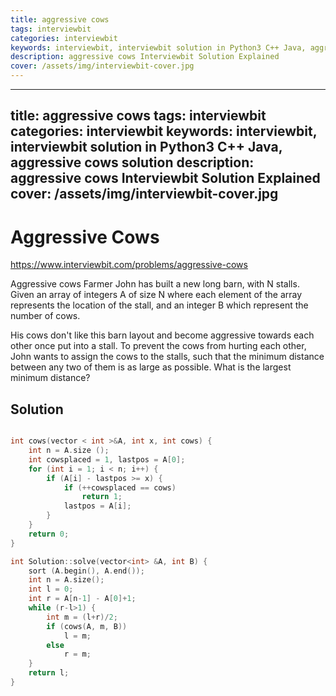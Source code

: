 ```yaml
---
title: aggressive cows
tags: interviewbit
categories: interviewbit
keywords: interviewbit, interviewbit solution in Python3 C++ Java, aggressive cows solution
description: aggressive cows Interviewbit Solution Explained
cover: /assets/img/interviewbit-cover.jpg
---
```


---
title: aggressive cows
tags: interviewbit
categories: interviewbit
keywords: interviewbit, interviewbit solution in Python3 C++ Java, aggressive cows solution
description: aggressive cows Interviewbit Solution Explained
cover: /assets/img/interviewbit-cover.jpg
---

# Aggressive Cows

https://www.interviewbit.com/problems/aggressive-cows


Aggressive cows
Farmer John has built a new long barn, with N stalls. 
Given an array of integers A of size N where each element of the array represents the location of the stall, 
and an integer B which represent the number of cows.

His cows don't like this barn layout and become aggressive towards each other once put 
into a stall. To prevent the cows from hurting each other, John wants to assign the cows to the stalls, 
such that the minimum distance between any two of them is as large as possible. What is the largest minimum distance?

## Solution

```cpp

int cows(vector < int >&A, int x, int cows) {
    int n = A.size ();
    int cowsplaced = 1, lastpos = A[0];
    for (int i = 1; i < n; i++) {
        if (A[i] - lastpos >= x) {
            if (++cowsplaced == cows)
                return 1;
            lastpos = A[i];
        }
    }
    return 0;
}

int Solution::solve(vector<int> &A, int B) {
    sort (A.begin(), A.end());
    int n = A.size();
    int l = 0;
    int r = A[n-1] - A[0]+1;
    while (r-l>1) {
        int m = (l+r)/2;
        if (cows(A, m, B))
            l = m;
        else
            r = m;
    }
    return l;
}
```
